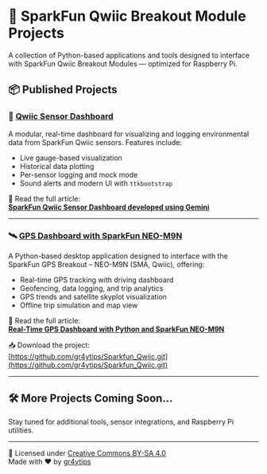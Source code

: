 # 🚀 SparkFun Qwiic Breakout Module Projects

A collection of Python-based applications and tools designed to interface with SparkFun Qwiic Breakout Modules — optimized for Raspberry Pi.

## 📦 Published Projects

### 🔧 [Qwiic Sensor Dashboard](https://github.com/gr4ytips/Sparkfun_Qwiic/tree/main/Qwiic_Sensors)
A modular, real-time dashboard for visualizing and logging environmental data from SparkFun Qwiic sensors. Features include:
- Live gauge-based visualization
- Historical data plotting
- Per-sensor logging and mock mode
- Sound alerts and modern UI with `ttkbootstrap`

📖 Read the full article:  
[**SparkFun Qwiic Sensor Dashboard developed using Gemini**](https://www.graytips.com/sprakfun-qwiic-sensors/sparkfun-qwiic-sensor-dashboard-developed-using-gemini/)

---

### 🛰️ [GPS Dashboard with SparkFun NEO-M9N](https://github.com/gr4ytips/Sparkfun_Qwiic/tree/main/Sparkfun_Qwiic_GPS_NEO-M9N_SMA_GPS-17285)
A Python-based desktop application designed to interface with the SparkFun GPS Breakout – NEO-M9N (SMA, Qwiic), offering:
- Real-time GPS tracking with driving dashboard
- Geofencing, data logging, and trip analytics
- GPS trends and satellite skyplot visualization
- Offline trip simulation and map view

📖 Read the full article:  
[**Real-Time GPS Dashboard with Python and SparkFun NEO-M9N**](https://www.graytips.com/gps/building-a-real-time-gps-dashboard-with-python-and-sparkfun-neo-m9n-gps-17285/)

📥 Download the project:  
[https://github.com/gr4ytips/Sparkfun_Qwiic.git](https://github.com/gr4ytips/Sparkfun_Qwiic.git)

---

## 🛠️ More Projects Coming Soon...

Stay tuned for additional tools, sensor integrations, and Raspberry Pi utilities.

---

🧾 Licensed under [Creative Commons BY-SA 4.0](http://creativecommons.org/licenses/by-sa/4.0/)  
Made with ❤️ by [gr4ytips](https://github.com/gr4ytips)